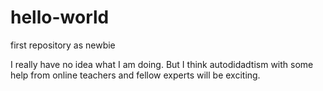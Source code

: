 # hello-world
first repository as newbie

I really have no idea what I am doing.  But I think autodidadtism with some help from online teachers and fellow experts will be exciting.
